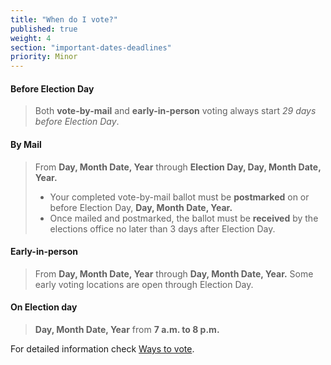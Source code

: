 ```yaml
---
title: "When do I vote?"
published: true
weight: 4
section: "important-dates-deadlines"
priority: Minor
---
```



#### Before Election Day
> Both **vote-by-mail** and **early-in-person** voting always start _29 days before Election Day_.


#### By Mail
> From **Day, Month Date, Year** through **Election Day, Day, Month Date, Year.**
> - Your completed vote-by-mail ballot must be **postmarked** on or before Election Day, **Day, Month Date, Year.**
> - Once mailed and postmarked, the ballot must be **received** by the elections office no later than 3 days after Election Day.

#### Early-in-person
> From **Day, Month Date, Year** through **Day, Month Date, Year.** Some early voting locations are open through Election Day.

#### On Election day
> **Day, Month Date, Year** from **7 a.m. to 8 p.m.**

For detailed information check [Ways to vote](#section-ways-to-vote).

